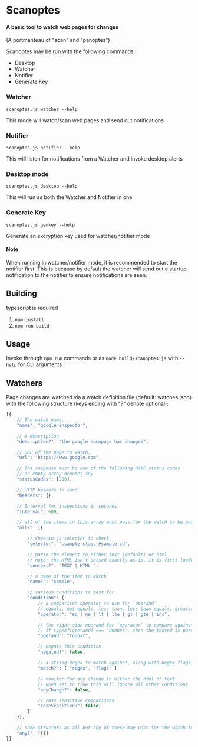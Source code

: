 # Scanoptes
#### A basic tool to watch web pages for changes

(A portmanteau of "scan" and "panoptes")

Scanoptes may be run with the following commands:
* Desktop
* Watcher
* Notifier
* Generate Key

### Watcher
`scanoptes.js watcher --help`

This mode will watch/scan web pages and send out notifications

### Notifier
`scanoptes.js notifier --help`

This will listen for notifications from a Watcher and invoke desktop alerts

### Desktop mode
`scanoptes.js desktop --help`

This will run as both the Watcher and Notifier in one

### Generate Key
`scanoptes.js genkey --help`

Generate an excryption key used for watcher/notifier mode

#### Note
When running in watcher/notifier mode, it is recommended to start the notifier first. This is because by default the
watcher will send out a startup notification to the notifier to ensure notifications are seen.

## Building
typescript is required
1. `npm install`
2. `npm run build`

## Usage
Invoke through `npm run` commands or as `node build/scanoptes.js` with `--help` for CLI arguments

## Watchers
Page changes are watched via a watch definition file (default: watches.json) with the following structure (keys ending with "?" denote optional):

```javascript
[{
    // The watch name,
    "name": "google inspector",

    // A description
    "description?": "the google homepage has changed",

    // URL of the page to watch,
    "url": "https://www.google.com",

    // The response must be one of the following HTTP status codes
    // an empty array denotes any
    "statusCodes": [200],

    // HTTP headers to send
    "headers": {},

    // Interval for inspections in seconds
    "interval": 600,

    // all of the items in this array must pass for the watch to be pass
    "all?": [{

        // Cheerio.js selector to check
        "selector": ".sample-class #sample-id",

        // parse the element to either text (default) or html
        // note: the HTML isn't parsed exactly as-is. it is first loaded via Cheerio and then extracted via `html()`
        "context?": "TEXT | HTML ",

        // a name of the item to watch
        "name?": "sample",

        // various conditions to test for
        "condition": {
            // a comparison operator to use for `operand`
            // equals, not equals, less than, less than equals, greater than, greather than equals, includes
            "operator": "eq | ne | lt | lte | gt | gte | inc",

            // the right-side operand for `operator` to compare against
            // if typeof(operand) === 'number', then the texted is parsed and converted to a number
            "operand": "foobar",

            // negate this condition
            "negated?": false,

            // a string Regex to match against, along with Regex flags
            "match?": [ "regex", "flags" ],

            // monitor for any change in either the html or text
            // when set to true this will ignore all other conditions
            "anyChange?": false,

            // case sensitive comparisons
            "caseSensitive?": false,
        }
    }],

    // same structure as all but any of these may pass for the watch to pass
    "any?": [{}]
}]
```
